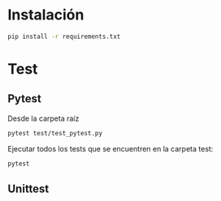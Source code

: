 # Instalación

```bash
pip install -r requirements.txt
```

# Test

## Pytest

Desde la carpeta raíz

```bash
pytest test/test_pytest.py
```

Ejecutar todos los tests que se encuentren en la carpeta test:

```bash
pytest
```

## Unittest

